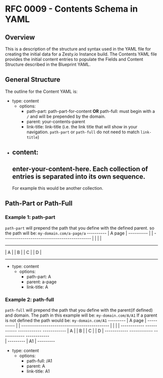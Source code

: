 # RFC 0009 - Contents Schema in YAML

## Overview
This is a description of the structure and syntax used in the YAML file for creating the initial data for a Zesty.io Instance build. The Contents YAML file provides the initial content entries to populate the Fields and Content Structure described in the Blueprint YAML.

## General Structure
The outline for the Content YAML is:
* type: content
  * options:
    * path-part: path-part-for-content **OR** path-full: must begin with a `/` and will be prepended by the domain.
    * parent: your-contents-parent
    * link-title: link-title (i.e. the link title that will show in your navigation. `path-part` or `path-full` do not need to match `link-title`)
* content:
  -
  enter-your-content-here. Each collection of entries is separated into its own sequence.
  -
  For example this would be another collection.

##  Path-Part or Path-Full
### Example 1: path-part
`path-part` will prepend the path that you define with the defined parent. so the path will be: `my-domain.com/a-page/a`
                       ----------
                       | A page |
                       ----------
                            |
                            |
        ---------------------------------------------
        |            |             |                |
  ------------  ------------  ------------    ------------
  |    A     |  |    B    |   |    C    |     |     D    |
  ------------  ------------  ------------    ------------  

  * type: content
    * options:
      * path-part: A
      * parent: a-page
      * link-title: A

### Example 2: path-full
`path-full` will prepend the path that you define with the parent(if defined) and domain. The path in this example will be: `my-domain.com/A/A1` If a parent is not defined the path would be: `my-domain.com/A1`
                              ---------
                              | A page |
                              ----------
                                  |
                                  |
              ---------------------------------------------
              |            |             |                |
        ------------  ------------  ------------    ------------
        |    A     |  |    B    |   |    C    |     |     D    |
        ------------  ------------  ------------    ------------  
              |
          ---------
          |  A1   |
          ---------

  * type: content
    * options:
      * path-full: /A1
      * parent: A
      * link-title: A1
